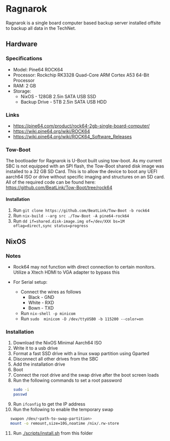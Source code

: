 # Ragnarok

Ragnarok is a single board computer based backup server installed offsite to backup all data in the TechNet.

## Hardware

### Specifications

- Model: Pine64 ROCK64
- Processor: Rockchip RK3328 Quad-Core ARM Cortex A53 64-Bit Processor
- RAM: 2 GB
- Storage: 
  - NixOS         - 128GB 2.5in SATA USB SSD
  - Backup Drive  - 5TB 2.5in SATA USB HDD

### Links

- https://pine64.com/product/rock64-2gb-single-board-computer/
- https://wiki.pine64.org/wiki/ROCK64
- https://wiki.pine64.org/wiki/ROCK64_Software_Releases

### Tow-Boot

The bootloader for Ragnarok is U-Boot built using tow-boot. As my current SBC is not equipped with an SPI flash, the Tow-Boot shared disk image was installed to a 32 GB SD Card. This is to allow the device to boot any UEFI aarch64 ISO or drive without specific imaging and structures on an SD card. All of the required code can be found here: https://github.com/BeatLink/Tow-Boot/tree/rock64

#### Installation

1. Run `git clone https://github.com/BeatLink/Tow-Boot -b rock64`
2. Run `nix-build --arg src ./Tow-Boot -A pine64-rock64`
3. Run `dd if=shared.disk-image.img of=/dev/XXX bs=1M oflag=direct,sync status=progress`

## NixOS

### Notes

- Rock64 may not function with direct connection to certain monitors. Utilize a Xtech HDMI to VGA adapter to bypass this
- For Serial setup:

  - Connect the wires as follows
    - Black - GND
    - White - RXD
    - Bown - TXD
  - Run `nix-shell -p minicom`
  - Run `sudo  minicom -D /dev/ttyUSB0 -b 115200 --color=on`

### Installation

1. Download the NixOS Minimal Aarch64 ISO
2. Write it to a usb drive
3. Format a fast SSD drive with a linux swap partition using Gparted
4. Disconnect all other drives from the SBC
5. Add the installation drive
6. Boot
7. Connect the root drive and the swap drive after the boot screen loads
8. Run the following commands to set a root password
   ```bash
   sudo -i
   passwd
   ```
9. Run `ifconfig` to get the IP address
10. Run the following to enable the temporary swap

```bash
  swapon /dev/<path-to-swap-partition>
  mount -o remount,size=10G,noatime /nix/.rw-store
```

11. Run [./scripts/install.sh](./scripts/install.sh) from this folder
